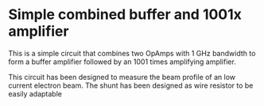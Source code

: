 # Simple combined buffer and 1001x amplifier

This is a simple circuit that combines two OpAmps with 1 GHz
bandwidth to form a buffer amplifier followed by an 1001 times
amplifying amplifier.

This circuit has been designed to measure the beam profile of
an low current electron beam. The shunt has been designed as wire
resistor to be easily adaptable
